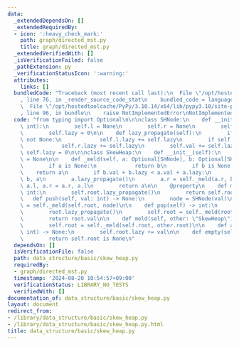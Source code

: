 ```yaml
---
data:
  _extendedDependsOn: []
  _extendedRequiredBy:
  - icon: ':heavy_check_mark:'
    path: graph/directed_mst.py
    title: graph/directed_mst.py
  _extendedVerifiedWith: []
  _isVerificationFailed: false
  _pathExtension: py
  _verificationStatusIcon: ':warning:'
  attributes:
    links: []
  bundledCode: "Traceback (most recent call last):\n  File \"/opt/hostedtoolcache/PyPy/3.10.14/x64/lib/pypy3.10/site-packages/onlinejudge_verify/documentation/build.py\"\
    , line 76, in _render_source_code_stat\n    bundled_code = language.bundle(\n\
    \  File \"/opt/hostedtoolcache/PyPy/3.10.14/x64/lib/pypy3.10/site-packages/onlinejudge_verify/languages/python.py\"\
    , line 96, in bundle\n    raise NotImplementedError\nNotImplementedError\n"
  code: "from typing import Optional\n\n\nclass SHNode:\n    def __init__(self, val:\
    \ int):\n        self.l = None\n        self.r = None\n        self.val = val\n\
    \        self.lazy = 0\n\n    def lazy_propagate(self):\n        if self.l is\
    \ not None:\n            self.l.lazy += self.lazy\n        if self.r is not None:\n\
    \            self.r.lazy += self.lazy\n        self.val += self.lazy\n       \
    \ self.lazy = 0\n\n\nclass SkewHeap:\n    def __init__(self):\n        self.root\
    \ = None\n\n    def _meld(self, a: Optional[SHNode], b: Optional[SHNode]) -> SHNode:\n\
    \        if a is None:\n            return b\n        if b is None:\n        \
    \    return a\n        if b.val + b.lazy < a.val + a.lazy:\n            a, b =\
    \ b, a\n        a.lazy_propagate()\n        a.r = self._meld(a.r, b)\n       \
    \ a.l, a.r = a.r, a.l\n        return a\n\n    @property\n    def min(self) ->\
    \ int:\n        self.root.lazy_propagate()\n        return self.root.val\n\n \
    \   def push(self, val: int) -> None:\n        node = SHNode(val)\n        self.root\
    \ = self._meld(self.root, node)\n\n    def pop(self) -> int:\n        root = self.root\n\
    \        root.lazy_propagate()\n        self.root = self._meld(root.l, root.r)\n\
    \        return root.val\n\n    def meld(self, other: \"SkewHeap\") -> None:\n\
    \        self.root = self._meld(self.root, other.root)\n\n    def add(self, val:\
    \ int) -> None:\n        self.root.lazy += val\n\n    def empty(self) -> bool:\n\
    \        return self.root is None\n"
  dependsOn: []
  isVerificationFile: false
  path: data_structure/basic/skew_heap.py
  requiredBy:
  - graph/directed_mst.py
  timestamp: '2024-08-20 10:54:57+09:00'
  verificationStatus: LIBRARY_NO_TESTS
  verifiedWith: []
documentation_of: data_structure/basic/skew_heap.py
layout: document
redirect_from:
- /library/data_structure/basic/skew_heap.py
- /library/data_structure/basic/skew_heap.py.html
title: data_structure/basic/skew_heap.py
---
```


